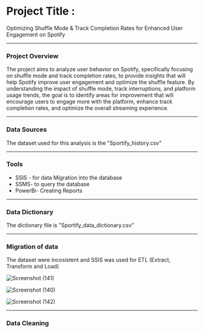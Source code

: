 # Project Title :
Optimizing Shuffle Mode & Track Completion Rates for Enhanced User Engagement on Spotify

---


### Project Overview
The project aims to analyze user behavior on Spotify, specifically focusing on shuffle mode and track completion rates, to provide insights that will help Spotify improve user engagement and optimize the shuffle feature. By understanding the impact of shuffle mode, track interruptions, and platform usage trends, the goal is to identify areas for improvement that will encourage users to engage more with the platform, enhance track completion rates, and optimize the overall streaming experience.

---

### Data Sources
The dataset used for this analysis is the "Sportify_history.csv" 

---
### Tools
- SSIS - for data Migration into the database
- SSMS- to query the database
- PowerBi- Creating Reports

---
### Data Dictionary
The dictionary file is "Sportify_data_dictionary.csv"

---

### Migration of data
The dataset were incosistent and SSIS was used for ETL (Extract, Transform and Load)

![Screenshot (141)](https://github.com/user-attachments/assets/5a9dc09e-4d82-4b1e-ae4a-07fe0caf6563)

![Screenshot (140)](https://github.com/user-attachments/assets/6e16550a-926e-4e1e-9d70-51716de1b53d)

![Screenshot (142)](https://github.com/user-attachments/assets/6fdbd6ae-c4df-4969-b1ad-f2d787f784ee)

---
### Data Cleaning






